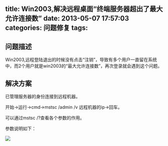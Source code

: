title: Win2003,解决远程桌面“终端服务器超出了最大允许连接数”
date: 2013-05-07 17:57:03
categories: 问题修复
tags:
---

## 问题描述

Win2003,远程登陆退出的时候没有点击“注销”，导致有多个用户一直留在系统中，而2个用户就是win2003的“最大允许连接数”，再次登录就会遇到这个问题。

<!--more-->

## 解决方案

已管理服务器的身份连接到远程机器。

开始->运行->cmd->mstsc /admin /v 远程机器的ip->回车。

可以通过mstsc /?查看各个参数的作用。

参数说明如下：

![](images/mstsc.png)



